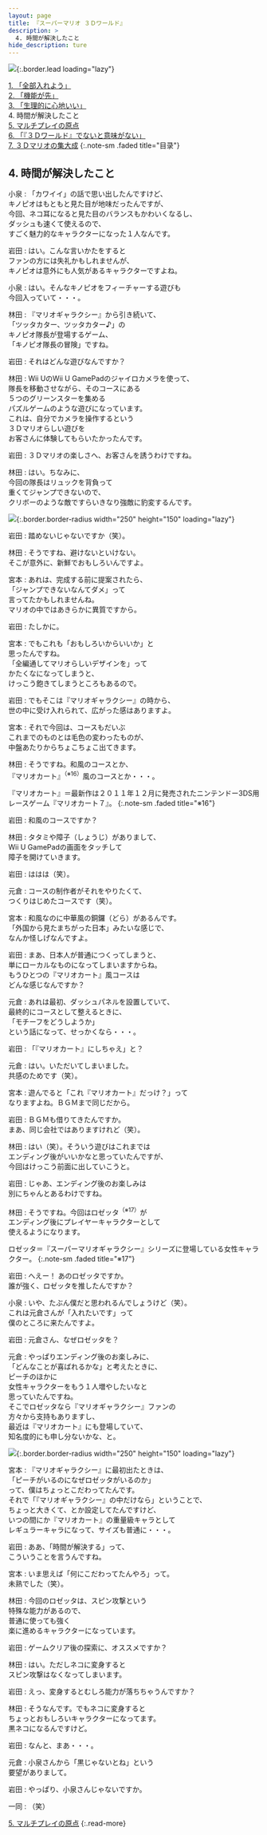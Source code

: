 ```yaml
---
layout: page
title: 『スーパーマリオ ３Ｄワールド』
description: >
  4. 時間が解決したこと
hide_description: ture
---
```


![](/others/interviews/jp/wiiu/ardj/vol1/img/mainvisual4.jpg){:.border.lead loading="lazy"}

[1\. 「全部入れよう」](1.md)<br>
[2\. 「機能が先」](2.md)<br>
[3\. 「生理的に心地いい」](3.md)<br>
4\. 時間が解決したこと<br>
[5\. マルチプレイの原点](5.md)<br>
[6\. 「『３Ｄワールド』でないと意味がない」](6.md)<br>
[7\. ３Ｄマリオの集大成](7.md)
{:.note-sm .faded title="目录"}

## 4. 時間が解決したこと

小泉
: 「カワイイ」の話で思い出したんですけど、<br>キノピオはもともと見た目が地味だったんですが、<br>今回、ネコ耳になると見た目のバランスもかわいくなるし、<br>ダッシュも速くて使えるので、<br>すごく魅力的なキャラクターになった１人なんです。

岩田
: はい。こんな言いかたをすると<br>ファンの方には失礼かもしれませんが、<br>キノピオは意外にも人気があるキャラクターですよね。

小泉
: はい。そんなキノピオをフィーチャーする遊びも<br>今回入っていて・・・。

林田
: 『マリオギャラクシー』から引き続いて、<br>「ツッタカター、ツッタカター♪」の<br>キノピオ隊長が登場するゲーム、<br>「キノピオ隊長の冒険」ですね。

岩田
: それはどんな遊びなんですか？

林田
: Wii UのWii U GamePadのジャイロカメラを使って、<br>隊長を移動させながら、そのコースにある<br>５つのグリーンスターを集める<br>パズルゲームのような遊びになっています。<br>これは、自分でカメラを操作するという<br>３Ｄマリオらしい遊びを<br>お客さんに体験してもらいたかったんです。

岩田
: ３Ｄマリオの楽しさへ、お客さんを誘うわけですね。

林田
: はい。ちなみに、<br>今回の隊長はリュックを背負って<br>重くてジャンプできないので、<br>クリボーのような敵ですらいきなり強敵に豹変するんです。

![](/others/interviews/jp/wiiu/ardj/vol1/img/photo10.jpg){:.border.border-radius width="250" height="150"  loading="lazy"}

岩田
: 踏めないじゃないですか（笑）。

林田
: そうですね、避けないといけない。<br>そこが意外に、新鮮でおもしろいんですよ。

宮本
: あれは、完成する前に提案されたら、<br>「ジャンプできないなんてダメ」って<br>言ってたかもしれませんね。<br>マリオの中ではあきらかに異質ですから。

岩田
: たしかに。

宮本
: でもこれも「おもしろいからいいか」と<br>思ったんですね。<br>「全編通してマリオらしいデザインを」って<br>かたくなになってしまうと、<br>けっこう飽きてしまうところもあるので。

岩田
: でもそこは『マリオギャラクシー』の時から、<br>世の中に受け入れられて、広がった感はありますよ。

宮本
: それで今回は、コースもだいぶ<br>これまでのものとは毛色の変わったものが、<br>中盤あたりからちょこちょこ出てきます。

林田
: そうですね。和風のコースとか、<br>『マリオカート』<sup>（※16）</sup>風のコースとか・・・。

『マリオカート』＝最新作は２０１１年１２月に発売されたニンテンドー3DS用レースゲーム『マリオカート７』。
{:.note-sm .faded title="※16"}

岩田
: 和風のコースですか？

林田
: タタミや障子（しょうじ）がありまして、<br>Wii U GamePadの画面をタッチして<br>障子を開けていきます。

岩田
: ははは（笑）。

元倉
: コースの制作者がそれをやりたくて、<br>つくりはじめたコースです（笑）。

宮本
: 和風なのに中華風の銅鑼（どら）があるんです。<br>「外国から見たまちがった日本」みたいな感じで、<br>なんか怪しげなんですよ。

岩田
: まあ、日本人が普通につくってしまうと、<br>単にローカルなものになってしまいますからね。<br>もうひとつの『マリオカート』風コースは<br>どんな感じなんですか？

元倉
: あれは最初、ダッシュパネルを設置していて、<br>最終的にコースとして整えるときに、<br>「モチーフをどうしようか」<br>という話になって、せっかくなら・・・。

岩田
: 「『マリオカート』にしちゃえ」と？

元倉
: はい。いただいてしまいました。<br>共感のためです（笑）。

宮本
: 遊んでると「これ『マリオカート』だっけ？」って<br>なりますよね。ＢＧＭまで同じだから。

岩田
: ＢＧＭも借りてきたんですか。<br>まあ、同じ会社ではありますけれど（笑）。

林田
: はい（笑）。そういう遊びはこれまでは<br>エンディング後がいいかなと思っていたんですが、<br>今回はけっこう前面に出していこうと。

岩田
: じゃあ、エンディング後のお楽しみは<br>別にちゃんとあるわけですね。

林田
: そうですね。今回はロゼッタ<sup>（※17）</sup>が<br>エンディング後にプレイヤーキャラクターとして<br>使えるようになります。

ロゼッタ＝『スーパーマリオギャラクシー』シリーズに登場している女性キャラクター。
{:.note-sm .faded title="※17"}

岩田
: へえー！ あのロゼッタですか。<br>誰が強く、ロゼッタを推したんですか？

小泉
: いや、たぶん僕だと思われるんでしょうけど（笑）。<br>これは元倉さんが「入れたいです」って<br>僕のところに来たんですよ。

岩田
: 元倉さん、なぜロゼッタを？

元倉
: やっぱりエンディング後のお楽しみに、<br>「どんなことが喜ばれるかな」と考えたときに、<br>ピーチのほかに<br>女性キャラクターをもう１人増やしたいなと<br>思っていたんですね。<br>そこでロゼッタなら『マリオギャラクシー』ファンの<br>方々から支持もありますし、<br>最近は『マリオカート』にも登場していて、<br>知名度的にも申し分ないかな、と。

![](/others/interviews/jp/wiiu/ardj/vol1/img/photo11.jpg){:.border.border-radius width="250" height="150"  loading="lazy"}

宮本
: 『マリオギャラクシー』に最初出たときは、<br>「ピーチがいるのになぜロゼッタがいるのか」<br>って、僕はちょっとこだわってたんです。<br>それで「『マリオギャラクシー』の中だけなら」ということで、<br>ちょっと大きくて、とか設定してたんですけど、<br>いつの間にか『マリオカート』の重量級キャラとして<br>レギュラーキャラになって、サイズも普通に・・・。

岩田
: ああ、「時間が解決する」って、<br>こういうことを言うんですね。

宮本
: いま思えば「何にこだわってたんやろ」って。<br>未熟でした（笑）。

林田
: 今回のロゼッタは、スピン攻撃という<br>特殊な能力があるので、<br>普通に使っても強く<br>楽に進めるキャラクターになっています。

岩田
: ゲームクリア後の探索に、オススメですか？

林田
: はい。ただしネコに変身すると<br>スピン攻撃はなくなってしまいます。

岩田
: えっ、変身するとむしろ能力が落ちちゃうんですか？

林田
: そうなんです。でもネコに変身すると<br>ちょっとおもしろいキャラクターになってます。<br>黒ネコになるんですけど。

岩田
: なんと、まあ・・・。

元倉
: 小泉さんから「黒じゃないとね」という<br>要望がありまして。

岩田
: やっぱり、小泉さんじゃないですか。

一同
: （笑）

[5. マルチプレイの原点](5.md)
{:.read-more}